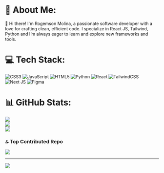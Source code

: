# 💫 About Me:
👋 Hi there! I'm Rogemson Molina, a passionate software developer with a love for crafting clean, efficient code. I specialize in React JS, Tailwind, Python and I’m always eager to learn and explore new frameworks and tools.


# 💻 Tech Stack:
![CSS3](https://img.shields.io/badge/css3-%231572B6.svg?style=for-the-badge&logo=css3&logoColor=white) ![JavaScript](https://img.shields.io/badge/javascript-%23323330.svg?style=for-the-badge&logo=javascript&logoColor=%23F7DF1E) ![HTML5](https://img.shields.io/badge/html5-%23E34F26.svg?style=for-the-badge&logo=html5&logoColor=white) ![Python](https://img.shields.io/badge/python-3670A0?style=for-the-badge&logo=python&logoColor=ffdd54) ![React](https://img.shields.io/badge/react-%2320232a.svg?style=for-the-badge&logo=react&logoColor=%2361DAFB) ![TailwindCSS](https://img.shields.io/badge/tailwindcss-%2338B2AC.svg?style=for-the-badge&logo=tailwind-css&logoColor=white) ![Next JS](https://img.shields.io/badge/Next-black?style=for-the-badge&logo=next.js&logoColor=white) ![Figma](https://img.shields.io/badge/figma-%23F24E1E.svg?style=for-the-badge&logo=figma&logoColor=white)
# 📊 GitHub Stats:
![](https://github-readme-stats.vercel.app/api?username=rogemson&theme=one_dark_pro&hide_border=false&include_all_commits=true&count_private=false)<br/>
![](https://github-readme-streak-stats.herokuapp.com/?user=rogemson&theme=one_dark_pro&hide_border=false)<br/>
![](https://github-readme-stats.vercel.app/api/top-langs/?username=rogemson&theme=one_dark_pro&hide_border=false&include_all_commits=true&count_private=false&layout=compact)

### 🔝 Top Contributed Repo
![](https://github-contributor-stats.vercel.app/api?username=rogemson&limit=5&theme=one_dark_pro&combine_all_yearly_contributions=true)

---
[![](https://visitcount.itsvg.in/api?id=rogemson&icon=4&color=0)](https://visitcount.itsvg.in)

<!-- Proudly created with GPRM ( https://gprm.itsvg.in ) -->
